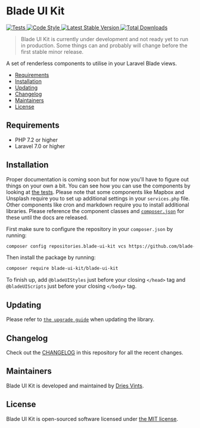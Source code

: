 # Blade UI Kit

<a href="https://github.com/blade-ui-kit/blade-ui-kit/actions?query=workflow%3ATests">
    <img src="https://github.com/blade-ui-kit/blade-ui-kit/workflows/Tests/badge.svg" alt="Tests">
</a>
<a href="https://github.com/blade-ui-kit/blade-ui-kit/actions?query=workflow%3A%22Code+Style%22">
    <img src="https://github.com/blade-ui-kit/blade-ui-kit/workflows/Code%20Style/badge.svg" alt="Code Style">
</a>
<a href="https://packagist.org/packages/blade-ui-kit/blade-ui-kit">
    <img src="https://poser.pugx.org/blade-ui-kit/blade-ui-kit/v/stable.svg" alt="Latest Stable Version">
</a>
<a href="https://packagist.org/packages/blade-ui-kit/blade-ui-kit">
    <img src="https://poser.pugx.org/blade-ui-kit/blade-ui-kit/d/total.svg" alt="Total Downloads">
</a>

> Blade UI Kit is currently under development and not ready yet to run in production. Some things can and probably will change before the first stable minor release.

A set of renderless components to utilise in your Laravel Blade views.

- [Requirements](#requirements)
- [Installation](#installation)
- [Updating](#updating)
- [Changelog](#changelog)
- [Maintainers](#maintainers)
- [License](#license)

## Requirements

- PHP 7.2 or higher
- Laravel 7.0 or higher

## Installation

Proper documentation is coming soon but for now you'll have to figure out things on your own a bit. You can see how you can use the components by looking at [the tests](./tests). Please note that some components like Mapbox and Unsplash require you to set up additional settings in your `services.php` file. Other components like cron and markdown require you to install additional libraries. Please reference the component classes and [`composer.json`](./composer.json) for these until the docs are released.

First make sure to configure the repository in your `composer.json` by running:

```bash
composer config repositories.blade-ui-kit vcs https://github.com/blade-ui-kit/blade-ui-kit
```

Then install the package by running:

```bash
composer require blade-ui-kit/blade-ui-kit
```

To finish up, add `@bladeUIStyles` just before your closing `</head>` tag and `@bladeUIScripts` just before your closing `</body>` tag.

## Updating

Please refer to [`the upgrade guide`](UPGRADE.md) when updating the library.

## Changelog

Check out the [CHANGELOG](CHANGELOG.md) in this repository for all the recent changes.

## Maintainers

Blade UI Kit is developed and maintained by [Dries Vints](https://driesvints.com).

## License

Blade UI Kit is open-sourced software licensed under [the MIT license](LICENSE.md).
